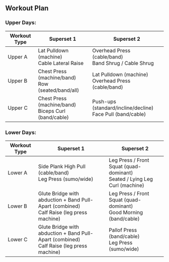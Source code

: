 ## Workout Plan

### Upper Days:
| Workout Type | Superset 1 | Superset 2 |
|---|---|---|
| Upper A | Lat Pulldown (machine)<br>Cable Lateral Raise | Overhead Press (cable/band)<br>Band Shrug / Cable Shrug |    
| Upper B | Chest Press (machine/band)<br>Row (seated/band/all) | Lat Pulldown (machine)<br>Overhead Press (cable/band) |
| Upper C | Chest Press (machine/band)<br>Biceps Curl (band/cable) | Push-ups (standard/incline/decline)<br>Face Pull (band/cable) |

### Lower Days:
| Workout Type | Superset 1 | Superset 2 |
|---|---|---|
| Lower A | Side Plank High Pull (cable/band)<br>Leg Press (sumo/wide) | Leg Press / Front Squat (quad-dominant)<br>Seated / Lying Leg Curl (machine) |
| Lower B | Glute Bridge with abduction + Band Pull-Apart (combined)<br>Calf Raise (leg press machine) | Leg Press / Front Squat (quad-dominant)<br>Good Morning (band/cable) |
| Lower C | Glute Bridge with abduction + Band Pull-Apart (combined)<br>Calf Raise (leg press machine) | Pallof Press (band/cable)<br>Leg Press (sumo/wide) |